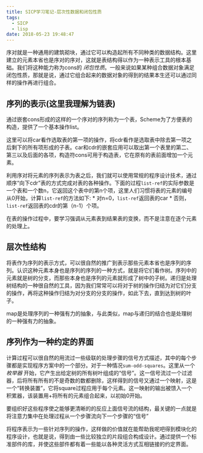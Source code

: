 ```yaml
---
title: SICP学习笔记-层次性数据和闭包性质
tags:
  - SICP
  - lisp
date: 2018-05-23 19:48:47
---
```



序对就是一种通用的建筑砌块，通过它可以构造起所有不同种类的数据结构。这里建立的元素本省也是序对的序对，这就是表结构得以作为一种表示工具的根本基础。我们将这种能力称为cons的 *闭包性质*。一般来说如果某种组合数据对象满足闭包性质，那就是说，通过它组合起来的数据对象的得到的结果本生还可以通过同样的操作再进行组合。

<!--more-->

## 序列的表示(这里我理解为链表)

通过嵌套cons形成的这样的一个序对的序列称为一个表，Scheme为了方便表的构造，提供了一个基本操作list。

这里可以将car看作选取表的第一项的操作，将cdr看作是选取表中除去第一项之后剩下的所有项形成的子表。car和cdr的嵌套应用可以取出第一个表里的第二、第三以及后面的各项，构造符cons可用于构造表，它在原有的表前面增加一个元素。

利用序对将元素的序列表示为表之后，我们就可以使用常规的程序设计技术，通过顺序“向下cdr”表的方式完成对表的各种操作。下面的过程`list-ref`的实际参数是一个表和一个数n，它返回这个表中的第n个项，这里人们习惯将表的元素的编号从0开始，计算`list-ref`的方法如下:
	* 对n=0，`list-ref`返回表的car
	* 否则，`list-ref`返回表的cdr的第（n-1）个项。

在表的操作过程中，要学习强调从元素表到结果表的变换，而不是注意在逐个元素的处理上。

## 层次性结构

将表作为序列的表示方式，可以很自然的推广到表示那些元素本省也是序列的序列。认识这种元素本身也是序列的序列的一种方式，就是将它们看作树。序列中的元素就是树的分支，而那些本身也是序列的元素就形成了树中的子树。递归是处理树结构的一种很自然的工具，因为我们常常可以将对于树的操作归结为对它们分支的操作，再将这种操作归结为对分支的分支的操作，如此下去，直到达到树的叶子。

map是处理序列的一种强有力的抽象，与此类似，map与递归的结合也是处理树的一种强有力的抽象。

## 序列作为一种约定的界面

计算过程可以很自然的用流过一些级联的处理步骤的信号方式描述，其中的每个步骤都是实现程序方案中的一个部分。对于一种情况`sum-odd-squares`。这里从一个 *枚举器* 开始，它产生出给定树的所有树叶组成的“信号”。这一信号流过一个过滤器，后将所有所有的不是奇数的数都删除，这样得到的信号又通过一个映射，这是一个“转换装置”，它将square过程应用于每个元素。这一映射的输出被馈入一个积累器，该装置用+将所有的元素组合起来，以初始0开始。

要组织好这些程序使之能够更清晰的的反应上面信号流的结构，最关键的一点就是将注意力集中在处理过程从一个步骤流向下一个步骤的“信号”

将程序表示为一些针对序列的操作，这样做的价值就在能帮助我呢吧得到模块化的程序设计，也就是说，得到由一些比较独立的片段组合构成设计。通过提供一个标准部件的库，并使这些部件都有着一些能以各种灵活方式互相链接的约定界面。


